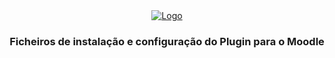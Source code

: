 <div align="center">
  <a href="https://ifthenpay.com">
    <img src="https://gateway.ifthenpay.com/assets/images/ifthenpay_logo.png" alt="Logo">
  </a>

  <h3>Ficheiros de instalação e configuração do Plugin para o Moodle</h3>
  <br>
</div>
